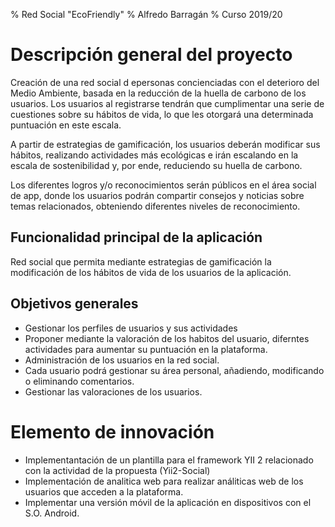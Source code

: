 % Red Social "EcoFriendly"
% Alfredo Barragán
% Curso 2019/20

# Descripción general del proyecto


Creación de una red social d epersonas concienciadas con el deterioro del Medio Ambiente, basada en la reducción de la huella de carbono de los usuarios. Los usuarios al registrarse tendrán que cumplimentar una serie de cuestiones sobre su hábitos de vida, lo que les otorgará una  determinada puntuación en este escala.

 A partir de estrategias de gamificación, los usuarios deberán modificar sus hábitos, realizando actividades más ecológicas e irán escalando en la escala de sostenibilidad y, por ende,  reduciendo su huella de carbono. 


Los diferentes logros y/o reconocimientos  serán públicos en el área social de app, donde los usuarios podrán compartir consejos y noticias sobre temas relacionados, obteniendo diferentes niveles de reconocimiento.

## Funcionalidad principal de la aplicación

Red social que permita mediante estrategias de gamificación la modificación de los hábitos de vida de los usuarios de la aplicación.

## Objetivos generales
* Gestionar los perfiles de usuarios y sus actividades
* Proponer mediante la valoración de los habitos del usuario, diferntes actividades para aumentar su puntuación en la plataforma.
* Administración de los usuarios en la red social.
*  Cada usuario podrá gestionar su área personal, añadiendo, modificando o eliminando comentarios.
*  Gestionar las valoraciones de los usuarios.


# Elemento de innovación

* Implementantación de un plantilla para el framework YII 2 relacionado con la actividad de la propuesta (Yii2-Social)
* Implementación de analitica web para realizar análiticas web de los usuarios que acceden a la plataforma.
* Implementar una versión móvil de la aplicación en dispositivos con el S.O. Android.
  
